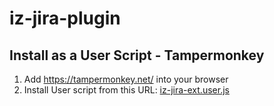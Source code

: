 # iz-jira-plugin

## Install as a User Script - Tampermonkey
1. Add https://tampermonkey.net/ into your browser
2. Install User script from this URL: [iz-jira-ext.user.js](https://github.com/zpospisil/iz-jira-plugin/raw/master/iz-jira-ext.user.js)
